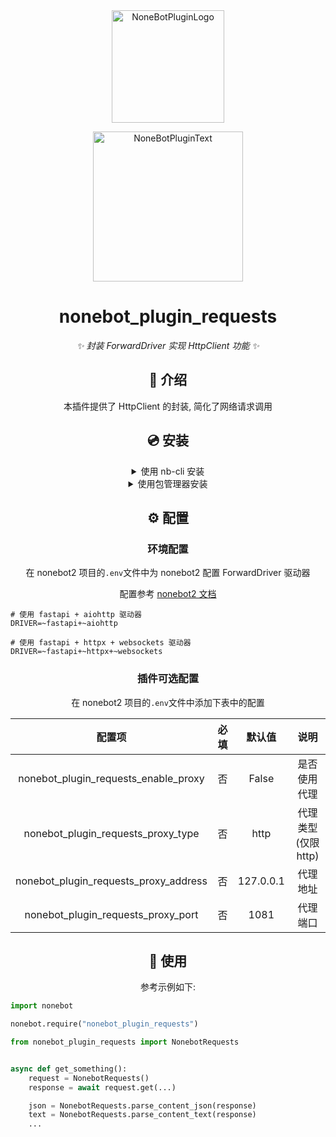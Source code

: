 <div align="center">
  <a href="https://v2.nonebot.dev/store"><img src="https://github.com/A-kirami/nonebot-plugin-template/blob/resources/nbp_logo.png" width="180" height="180" alt="NoneBotPluginLogo"></a>
  <br>
  <p><img src="https://github.com/A-kirami/nonebot-plugin-template/blob/resources/NoneBotPlugin.svg" width="240" alt="NoneBotPluginText"></p>
</div>

<div align="center">

# nonebot_plugin_requests

_✨ 封装 ForwardDriver 实现 HttpClient 功能 ✨_

## 📖 介绍

本插件提供了 HttpClient 的封装, 简化了网络请求调用

## 💿 安装

<details>
<summary>使用 nb-cli 安装</summary>
在 nonebot2 项目的根目录下打开命令行, 输入以下指令即可安装

    nb plugin install nonebot-plugin-requests

</details>

<details>
<summary>使用包管理器安装</summary>
在 nonebot2 项目的插件目录下, 打开命令行, 根据你使用的包管理器, 输入相应的安装命令

<details>
<summary>pip</summary>

    pip install nonebot-plugin-requests
</details>
<details>
<summary>pdm</summary>

    pdm add nonebot-plugin-requests
</details>
<details>
<summary>poetry</summary>

    poetry add nonebot-plugin-requests
</details>
<details>
<summary>conda</summary>

    conda install nonebot-plugin-requests
</details>

打开 nonebot2 项目根目录下的 `pyproject.toml` 文件, 在 `[tool.nonebot]` 部分追加写入

    plugins = ["nonebot_plugin_example"]

</details>

## ⚙️ 配置

### 环境配置

在 nonebot2 项目的`.env`文件中为 nonebot2 配置 ForwardDriver 驱动器

配置参考 [nonebot2 文档](https://nonebot.dev/docs/next/advanced/driver)

</div>

```
# 使用 fastapi + aiohttp 驱动器
DRIVER=~fastapi+~aiohttp

# 使用 fastapi + httpx + websockets 驱动器
DRIVER=~fastapi+~httpx+~websockets
```

<div align="center">

### 插件可选配置

在 nonebot2 项目的`.env`文件中添加下表中的配置

| 配置项 | 必填 | 默认值 | 说明 |
|:-----:|:----:|:----:|:----:|
| nonebot_plugin_requests_enable_proxy | 否 | False | 是否使用代理 |
| nonebot_plugin_requests_proxy_type | 否 | http | 代理类型(仅限http) |
| nonebot_plugin_requests_proxy_address | 否 | 127.0.0.1 | 代理地址 |
| nonebot_plugin_requests_proxy_port | 否 | 1081 | 代理端口 |

## 🎉 使用

参考示例如下:

</div>

```python
import nonebot

nonebot.require("nonebot_plugin_requests")

from nonebot_plugin_requests import NonebotRequests


async def get_something():
    request = NonebotRequests()
    response = await request.get(...)

    json = NonebotRequests.parse_content_json(response)
    text = NonebotRequests.parse_content_text(response)
    ...
```
